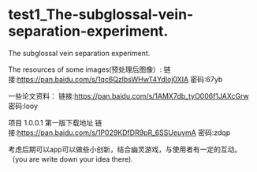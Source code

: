 # test1_The-subglossal-vein-separation-experiment.
The subglossal vein separation experiment.


The resources of some images(预处理后图像）: 链接:https://pan.baidu.com/s/1qc6QzlbsWHwT4YdIoj0XIA  密码:67yb

一些论文资料： 链接:https://pan.baidu.com/s/1AMX7db_tyO006f1JAXcGrw  密码:looy

项目 1.0.0.1 第一版下载地址 链接:https://pan.baidu.com/s/1P029KDfDR9pR_6SSUeuymA  密码:zdqp

考虑后期可以app可以做些小创新，结合幽灵游戏，与使用者有一定的互动。
（you are write down your idea there).
